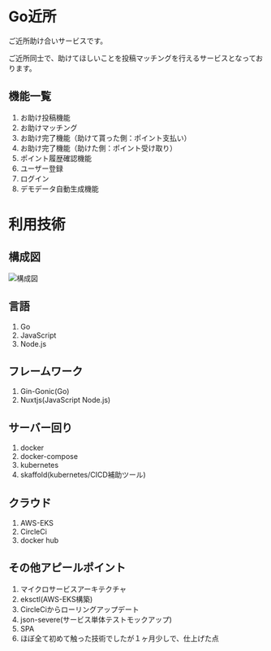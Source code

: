 # Go近所

ご近所助け合いサービスです。

ご近所同士で、助けてほしいことを投稿マッチングを行えるサービスとなっております。

## 機能一覧
1. お助け投稿機能
2. お助けマッチング
3. お助け完了機能（助けて貰った側：ポイント支払い）
4. お助け完了機能（助けた側：ポイント受け取り）
5. ポイント履歴確認機能
6. ユーザー登録
7. ログイン
8. デモデータ自動生成機能

# 利用技術

## 構成図
![構成図](https://user-images.githubusercontent.com/50559028/77822094-ee632580-7132-11ea-9d2b-3ea20abd8a71.png)


## 言語
1. Go
2. JavaScript
3. Node.js

## フレームワーク
1. Gin-Gonic(Go)
2. Nuxtjs(JavaScript Node.js)

## サーバー回り
1. docker
2. docker-compose
3. kubernetes
4. skaffold(kubernetes/CICD補助ツール)

## クラウド
1. AWS-EKS
2. CircleCi
3. docker hub


## その他アピールポイント
1. マイクロサービスアーキテクチャ
2. eksctl(AWS-EKS構築)
3. CircleCiからローリングアップデート
4. json-severe(サービス単体テストモックアップ)
5. SPA
6. ほぼ全て初めて触った技術でしたが１ヶ月少しで、仕上げた点

